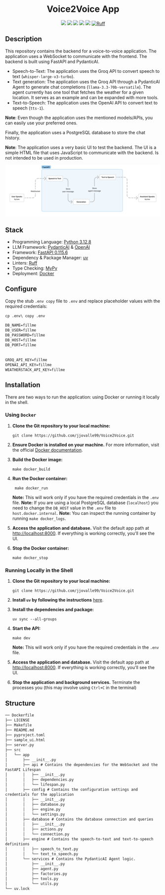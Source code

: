 <h1 align="center">Voice2Voice App</h1>
<div align="center">
    <a align="center" href="https://www.python.org/downloads/release/python-3128/"><img src="https://img.shields.io/badge/python-3.12.8-red"/></a>
    <a href="https://fastapi.tiangolo.com/"><img src="https://img.shields.io/badge/FastAPI-0.115.6-009688.svg?style=flat&logo=FastAPI&logoColor=white"/></a>
    <a href="https://docs.pydantic.dev/latest/"><img src="https://img.shields.io/endpoint?url=https://raw.githubusercontent.com/pydantic/pydantic/main/docs/badge/v2.json"/></a>
    <a href="https://github.com/astral-sh/uv"><img src="https://img.shields.io/endpoint?url=https://raw.githubusercontent.com/astral-sh/uv/main/assets/badge/v0.json"/></a>
    <a href="http://mypy-lang.org/"><img src="http://www.mypy-lang.org/static/mypy_badge.svg"/></a>
    <a href="https://github.com/astral-sh/ruff"><img src="https://img.shields.io/endpoint?url=https://raw.githubusercontent.com/astral-sh/ruff/main/assets/badge/v2.json" alt="Ruff" style="max-width:100%;"></a>
</div>

## Description
This repository contains the backend for a voice-to-voice application. The application uses a WebSocket to communicate with the frontend. The backend is built using FastAPI and PydanticAI.

- Speech-to-Text: The application uses the Groq API to convert speech to text (`whisper-large-v3-turbo`).
- Text generation: The application uses the Groq API through a PydanticAI Agent to generate chat completions (`llama-3.3-70b-versatile`). The agent currently has one tool that fetches the weather for a given location. It serves as an example and can be expanded with more tools.
- Text-to-Speech: The application uses the OpenAI API to convert text to speech (`tts-1`).

**Note**: Even though the application uses the mentioned models/APIs, you can easily use your preferred ones.

Finally, the application uses a PostgreSQL database to store the chat history.

**Note**: The application uses a very basic UI to test the backend. The UI is a simple HTML file that uses JavaScript to communicate with the backend. Is not intended to be used in production.

![alt text](assets/image.png)

## Stack
* Programming Language: [Python 3.12.8](https://www.python.org/)
* LLM Framework: [PydanticAI](https://ai.pydantic.dev/) & [OpenAI](https://platform.openai.com/docs/api-reference/introduction)
* Framework: [FastAPI 0.115.6](https://fastapi.tiangolo.com/)
* Dependency & Package Manager: [uv](https://docs.astral.sh/uv/)
* Linters: [Ruff](https://docs.astral.sh/ruff/)
* Type Checking: [MyPy](https://mypy-lang.org/)
* Deployment: [Docker](https://www.docker.com/)

## Configure
Copy the stub `.env copy` file to `.env` and replace placeholder values with the required credentials:
```shell
cp .env\ copy .env
```
```
DB_NAME=fillme
DB_USER=fillme
DB_PASSWORD=fillme
DB_HOST=fillme
DB_PORT=fillme


GROQ_API_KEY=fillme
OPENAI_API_KEY=fillme
WEATHERSTACK_API_KEY=fillme
```

## Installation

There are two ways to run the application: using Docker or running it locally in the shell.

### Using `Docker`

1. **Clone the Git repository to your local machine:**

   ```shell
   git clone https://github.com/jjovalle99/Voice2Voice.git
   ```

2. **Ensure Docker is installed on your machine.** For more information, visit the official [Docker documentation](https://docs.docker.com/).

3. **Build the Docker image:**

   ```shell
   make docker_build
   ```

4. **Run the Docker container:**

   ```shell
    make docker_run
    ```
    **Note:** This will work only if you have the required credentials in the `.env` file.
    **Note:** If you are using a local PostgreSQL database (`localhost`) you need to change the `DB_HOST` value in the `.env` file to `host.docker.internal`.
    **Note:** You can inspect the running container by running `make docker_logs`.

5. **Access the application and database.** Visit the default app path at [http://localhost:8000](http://localhost:8000). If everything is working correctly, you'll see the UI.

6. **Stop the Docker container:**

   ```shell
   make docker_stop
   ```

### Running Locally in the Shell

1. **Clone the Git repository to your local machine:**

   ```shell
   git clone https://github.com/jjovalle99/Voice2Voice.git
   ```

2. **Install `uv` by following the instructions** [here](https://docs.astral.sh/uv/getting-started/installation/).

3. **Install the dependencies and package:**

   ```shell
   uv sync --all-groups
   ```

4. **Start the API:**

   ```shell
   make dev
   ```
    **Note:** This will work only if you have the required credentials in the `.env` file.

5. **Access the application and database.** Visit the default app path at [http://localhost:8000](http://localhost:8000). If everything is working correctly, you'll see the UI.

6. **Stop the application and background services.** Terminate the processes you (this may involve using `Ctrl+C` in the terminal)

## Structure
```shell
── Dockerfile
├── LICENSE
├── Makefile
├── README.md
├── pyproject.toml
├── sample_ui.html
├── server.py
├── src
│   └── app
│       ├── __init__.py
│       ├── api # Contains the dependencies for the WebSocket and the FastAPI Lifespan
│       │   ├── __init__.py
│       │   ├── dependencies.py
│       │   └── lifespan.py
│       ├── config # Contains the configuration settings and credentials for the application
│       │   ├── __init__.py
│       │   ├── database.py
│       │   ├── engine.py
│       │   └── settings.py
│       ├── database # Contains the database connection and queries
│       │   ├── __init__.py
│       │   ├── actions.py
│       │   └── connection.py
│       ├── engine # Contains the speech-to-text and text-to-speech definitions
│       │   ├── speech_to_text.py
│       │   └── text_to_speech.py
│       └── services # Contains the PydanticAI Agent logic.
│           ├── __init__.py
│           ├── agent.py
│           ├── factories.py
│           ├── tools.py
│           └── utils.py
└── uv.lock
```